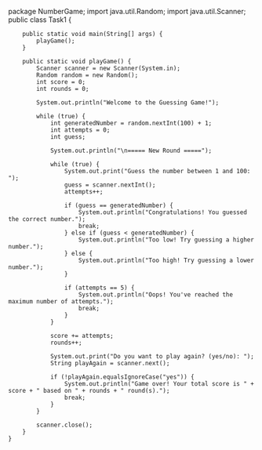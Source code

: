 
package NumberGame;
import java.util.Random;
import java.util.Scanner;
public class Task1 {


	 
	    public static void main(String[] args) {
	        playGame();
	    }

	    public static void playGame() {
	        Scanner scanner = new Scanner(System.in);
	        Random random = new Random();
	        int score = 0;
	        int rounds = 0;

	        System.out.println("Welcome to the Guessing Game!");

	        while (true) {
	            int generatedNumber = random.nextInt(100) + 1;
	            int attempts = 0;
	            int guess;

	            System.out.println("\n===== New Round =====");

	            while (true) {
	                System.out.print("Guess the number between 1 and 100: ");
	                guess = scanner.nextInt();
	                attempts++;

	                if (guess == generatedNumber) {
	                    System.out.println("Congratulations! You guessed the correct number.");
	                    break;
	                } else if (guess < generatedNumber) {
	                    System.out.println("Too low! Try guessing a higher number.");
	                } else {
	                    System.out.println("Too high! Try guessing a lower number.");
	                }

	                if (attempts == 5) {
	                    System.out.println("Oops! You've reached the maximum number of attempts.");
	                    break;
	                }
	            }

	            score += attempts;
	            rounds++;

	            System.out.print("Do you want to play again? (yes/no): ");
	            String playAgain = scanner.next();

	            if (!playAgain.equalsIgnoreCase("yes")) {
	                System.out.println("Game over! Your total score is " + score + " based on " + rounds + " round(s).");
	                break;
	            }
	        }

	        scanner.close();
	    }
	}
